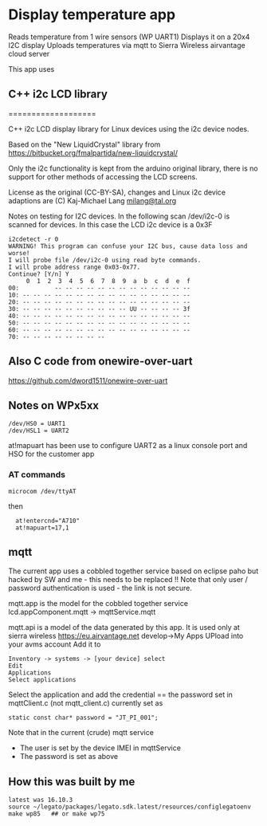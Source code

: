 # Display temperature app

Reads temperature from 1 wire sensors (WP UART1)
Displays it on a 20x4 I2C display
Uploads temperatures via mqtt to Sierra Wireless airvantage cloud server

This app uses
## C++ i2c LCD library
===================

C++ i2c LCD display library for Linux devices using the i2c device nodes.

Based on the "New LiquidCrystal" library from https://bitbucket.org/fmalpartida/new-liquidcrystal/

Only the i2c functionality is kept from the arduino original library, there is no support for
other methods of accessing the LCD screens.

License as the original (CC-BY-SA), changes and Linux i2c device adaptions are (C) Kaj-Michael Lang <milang@tal.org>


Notes on testing for I2C devices. In the following scan /dev/i2c-0 is scanned for devices. In this case the LCD i2c device is a 0x3F
```
i2cdetect -r 0
WARNING! This program can confuse your I2C bus, cause data loss and worse!
I will probe file /dev/i2c-0 using read byte commands.
I will probe address range 0x03-0x77.
Continue? [Y/n] Y
     0  1  2  3  4  5  6  7  8  9  a  b  c  d  e  f
00:          -- -- -- -- -- -- -- -- -- -- -- -- --
10: -- -- -- -- -- -- -- -- -- -- -- -- -- -- -- --
20: -- -- -- -- -- -- -- -- -- -- -- -- -- -- -- --
30: -- -- -- -- -- -- -- -- -- -- UU -- -- -- -- 3f
40: -- -- -- -- -- -- -- -- -- -- -- -- -- -- -- --
50: -- -- -- -- -- -- -- -- -- -- -- -- -- -- -- --
60: -- -- -- -- -- -- -- -- -- -- -- -- -- -- -- --
70: -- -- -- -- -- -- -- --
```

## Also C code from onewire-over-uart
https://github.com/dword1511/onewire-over-uart

## Notes on WPx5xx
```
/dev/HS0 = UART1
/dev/HSL1 = UART2
```
at!mapuart has been use to configure UART2 as a linux console port and HSO for the customer app

### AT commands
```
microcom /dev/ttyAT
```

then 
```
  at!entercnd="A710"
  at!mapuart=17,1
```

## mqtt
The current app uses a cobbled together service based on eclipse paho but hacked by SW and me - this needs to be replaced !!
Note that only user / password authentication is used - the link is not secure.

mqtt.app is the model for the cobbled together service 
lcd.appComponent.mqtt -> mqttService.mqtt

mqtt.api is a model of the data generated by this app. It is used only at sierra wireless https://eu.airvantage.net develop->My Apps
UPload into your avms account
Add it to 
```
Inventory -> systems -> [your device] select
Edit
Applications
Select applications
````

Select the application and add the credential == the password set in 
mqttClient.c (not mqtt_client.c) currently set as 
```
static const char* password = "JT_PI_001";
```

Note that in the current (crude) mqtt service 
- The user is set by the device IMEI in mqttService
- The password is set as above 

## How this was built by me
```
latest was 16.10.3
source ~/legato/packages/legato.sdk.latest/resources/configlegatoenv
make wp85   ## or make wp75
```
